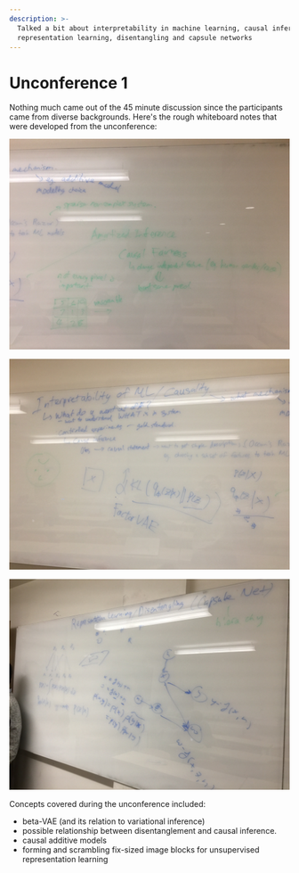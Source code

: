 ```yaml
---
description: >-
  Talked a bit about interpretability in machine learning, causal inference,
  representation learning, disentangling and capsule networks
---
```


# Unconference 1

Nothing much came out of the 45 minute discussion since the participants came from diverse backgrounds. Here's the rough whiteboard notes that were developed from the unconference:

![](../../.gitbook/assets/img_6164.JPG)

![](../../.gitbook/assets/img_6165.JPG)

![](../../.gitbook/assets/img_6166%20%281%29.JPG)

Concepts covered during the unconference included:

* beta-VAE \(and its relation to variational inference\)
* possible relationship between disentanglement and causal inference.
* causal additive models
* forming and scrambling fix-sized image blocks for unsupervised representation learning

